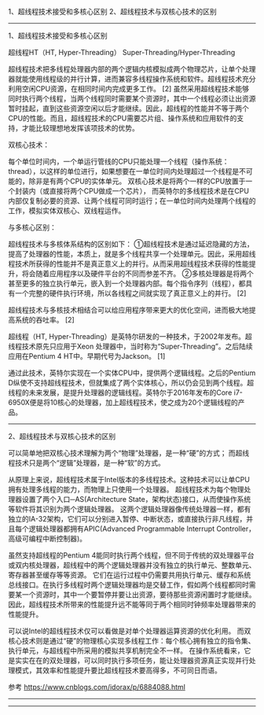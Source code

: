 1、超线程技术接受和多核心区别
2、超线程技术与双核心技术的区别


---------------------------------------------------------------------------------------------------------------------

1、超线程技术接受和多核心区别


超线程HT（HT, Hyper-Threading）
Super-Threading/Hyper-Threading

超线程技术把多线程处理器内部的两个逻辑内核模拟成两个物理芯片，让单个处理器就能使用线程级的并行计算，进而兼容多线程操作系统和软件。超线程技术充分利用空闲CPU资源，在相同时间内完成更多工作。 [2] 
虽然采用超线程技术能够同时执行两个线程，当两个线程同时需要某个资源时，其中一个线程必须让出资源暂时挂起，直到这些资源空闲以后才能继续。因此，超线程的性能并不等于两个CPU的性能。而且，超线程技术的CPU需要芯片组、操作系统和应用软件的支持，才能比较理想地发挥该项技术的优势。



双核心技术：

每个单位时间内，一个单运行管线的CPU只能处理一个线程（操作系统：thread），以这样的单位进行，如果想要在一单位时间内处理超过一个线程是不可能的，除非是有两个CPU的实体单元。
双核心技术是将两个一样的CPU放置于一个封装内（或直接将两个CPU做成一个芯片），
而英特尔的多线程技术是在CPU内部仅复制必要的资源、让两个线程可同时运行；在一单位时间内处理两个线程的工作，模拟实体双核心、双线程运作。



与多核心区别：

超线程技术与多核体系结构的区别如下：
①超线程技术是通过延迟隐藏的方法，提高了处理器的性能，本质上，就是多个线程共享一个处理单元。因此，采用超线程技术所获得的性能并不是真正意义上的并行。从而采用超线程技术获得的性能提升，将会随着应用程序以及硬件平台的不同而参差不齐。
②多核处理器是将两个甚至更多的独立执行单元，嵌入到一个处理器内部。每个指令序列（线程），都具有一个完整的硬件执行环境，所以各线程之间就实现了真正意义上的并行。 [2] 

超线程技术与多核技术相结合可以给应用程序带来更大的优化空间，进而极大地提高系统的吞吐率。 [2]



超线程（HT, Hyper-Threading）是英特尔研发的一种技术，于2002年发布。超线程技术原先只应用于Xeon 处理器中，当时称为“Super-Threading”。之后陆续应用在Pentium 4 HT中。早期代号为Jackson。 [1] 

通过此技术，英特尔实现在一个实体CPU中，提供两个逻辑线程。之后的Pentium D纵使不支持超线程技术，但就集成了两个实体核心，所以仍会见到两个线程。超线程的未来发展，是提升处理器的逻辑线程。英特尔于2016年发布的Core i7-6950X便是将10核心的处理器，加上超线程技术，使之成为20个逻辑线程的产品。




---------------------------------------------------------------------------------------------------------------------

2、超线程技术与双核心技术的区别

可以简单地把双核心技术理解为两个“物理”处理器，是一种“硬”的方式；
而超线程技术只是两个“逻辑”处理器，是一种“软”的方式。

从原理上来说，超线程技术属于Intel版本的多线程技术。这种技术可以让单CPU拥有处理多线程的能力，而物理上只使用一个处理器。
超线程技术为每个物理处理器设置了两个入口─AS(Architecture State，架构状态)接口，从而使操作系统等软件将其识别为两个逻辑处理器。
这两个逻辑处理器像传统处理器一样，都有独立的IA-32架构，它们可以分别进入暂停、中断状态，或直接执行非凡线程，并且每个逻辑处理器都拥有APIC(Advanced Programmable Interrupt Controller，高级可编程中断控制器)。

虽然支持超线程的Pentium 4能同时执行两个线程，但不同于传统的双处理器平台或双内核处理器，超线程中的两个逻辑处理器并没有独立的执行单元、整数单元、寄存器甚至缓存等等资源。
它们在运行过程中仍需要共用执行单元、缓存和系统总线接口。在执行多线程时两个逻辑处理器均是交替工作，假如两个线程都同时需要某一个资源时，其中一个要暂停并要让出资源，要待那些资源闲置时才能继续。
因此，超线程技术所带来的性能提升远不能等同于两个相同时钟频率处理器带来的性能提升。

可以说Intel的超线程技术仅可以看做是对单个处理器运算资源的优化利用。
而双核心技术则是通过“硬”的物理核心实现多线程工作：每个核心拥有独立的指令集、执行单元，与超线程中所采用的模拟共享机制完全不一样。
在操作系统看来，它是实实在在的双处理器，可以同时执行多项任务，能让处理器资源真正实现并行处理模式，其效率和性能提升要比超线程技术要高得多，不可同日而语。



参考
https://www.cnblogs.com/idorax/p/6884088.html



---------------------------------------------------------------------------------------------------------------------









---------------------------------------------------------------------------------------------------------------------






